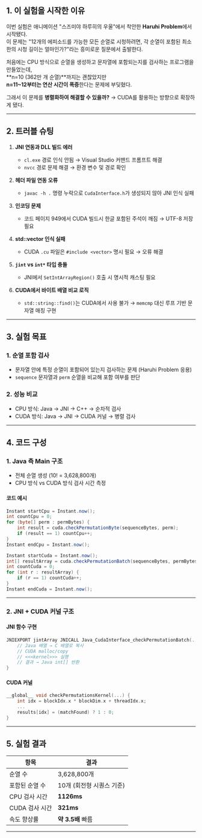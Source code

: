 ## **1. 이 실험을 시작한 이유**

이번 실험은 애니메이션 "스즈미야 하루히의 우울"에서 착안한 **Haruhi Problem**에서 시작됐다.  
이 문제는 "12개의 에피소드를 가능한 모든 순열로 시청하려면, 각 순열이 포함된 최소한의 시청 길이는 얼마인가?"라는 흥미로운 질문에서 출발한다.

처음에는 CPU 방식으로 순열을 생성하고 문자열에 포함되는지를 검사하는 프로그램을 만들었는데,  
**n=10 (362만 개 순열)**까지는 괜찮았지만  
**n=11~12부터는 연산 시간이 폭증**한다는 문제에 부딪혔다.

그래서 이 문제를 **병렬화하여 해결할 수 있을까?** → CUDA를 활용하는 방향으로 확장하게 됐다.

---

## **2. 트러블 슈팅**

1. **JNI 연동과 DLL 빌드 에러**
   - `cl.exe` 경로 인식 안됨 → Visual Studio 커맨드 프롬프트 해결
   - `nvcc` 경로 문제 해결 → 환경 변수 및 경로 확인

2. **헤더 파일 연동 오류**
   - `javac -h .` 명령 누락으로 `CudaInterface.h`가 생성되지 않아 JNI 인식 실패

3. **인코딩 문제**
   - 코드 페이지 949에서 CUDA 빌드시 한글 포함된 주석이 깨짐 → UTF-8 저장 필요

4. **std::vector 인식 실패**
   - CUDA `.cu` 파일은 `#include <vector>` 명시 필요 → 오류 해결

5. **`jint` vs `int*` 타입 충돌**
   - JNI에서 `SetIntArrayRegion()` 호출 시 명시적 캐스팅 필요

6. **CUDA에서 바이트 배열 비교 로직**
   - `std::string::find()`는 CUDA에서 사용 불가 → `memcmp` 대신 루프 기반 문자열 매칭 구현

---

## **3. 실험 목표**

### **1. 순열 포함 검사**
- 문자열 안에 특정 순열이 포함되어 있는지 검사하는 문제 (Haruhi Problem 응용)
- `sequence` 문자열과 `perm` 순열을 비교해 포함 여부를 판단

### **2. 성능 비교**
- CPU 방식: Java → JNI → C++ → 순차적 검사
- CUDA 방식: Java → JNI → CUDA 커널 → 병렬 검사

---

## **4. 코드 구성**

### **1. Java 측 Main 구조**
- 전체 순열 생성 (10! = 3,628,800개)
- CPU 방식 vs CUDA 방식 검사 시간 측정

#### **코드 예시**
```java
Instant startCpu = Instant.now();
int countCpu = 0;
for (byte[] perm : permBytes) {
    int result = cuda.checkPermutationByte(sequenceBytes, perm);
    if (result == 1) countCpu++;
}
Instant endCpu = Instant.now();

Instant startCuda = Instant.now();
int[] resultArray = cuda.checkPermutationBatch(sequenceBytes, permBytes);
int countCuda = 0;
for (int r : resultArray) {
    if (r == 1) countCuda++;
}
Instant endCuda = Instant.now();
```

---

### **2. JNI + CUDA 커널 구조**

#### JNI 함수 구현
```cpp
JNIEXPORT jintArray JNICALL Java_CudaInterface_checkPermutationBatch(...) {
    // Java 배열 → C 배열로 복사
    // CUDA malloc/copy
    // <<<kernel>>> 실행
    // 결과 → Java int[] 반환
}
```

#### CUDA 커널
```cpp
__global__ void checkPermutationsKernel(...) {
    int idx = blockIdx.x * blockDim.x + threadIdx.x;
    ...
    results[idx] = (matchFound) ? 1 : 0;
}
```

---

## **5. 실험 결과**

| 항목 | 결과 |
|------|------|
| 순열 수 | 3,628,800개  
| 포함된 순열 수 | 10개 (회전형 시퀀스 기준)  
| CPU 검사 시간 | **1126ms**  
| CUDA 검사 시간 | **321ms**  
| 속도 향상률 | **약 3.5배** 빠름

---
